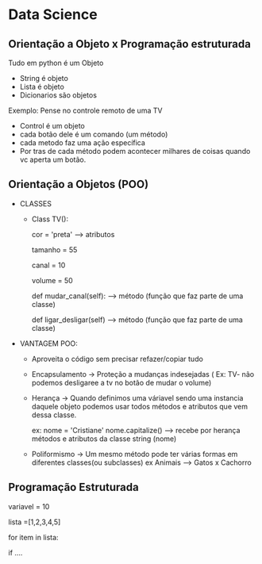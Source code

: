 # Data Science 

## Orientação a Objeto x Programação estruturada

Tudo em python é um Objeto

 - String é objeto
 - Lista é objeto
 - Dicionarios são objetos

Exemplo: Pense no controle remoto de uma TV
 - Control é um objeto
 - cada botão dele é um comando (um método)
 - cada metodo faz uma ação específica 
 - Por tras de cada método podem acontecer milhares de coisas quando vc aperta um botão.


## Orientação a Objetos (POO)

- CLASSES 
  - Class TV():

    cor = 'preta' --> atributos

    tamanho = 55

    canal = 10

    volume = 50

       def mudar_canal(self): --> método (função que faz parte de uma classe)

       def ligar_desligar(self) --> método (função que faz parte de uma classe)

- VANTAGEM POO:

  - Aproveita o código sem precisar refazer/copiar tudo
  - Encapsulamento -> Proteção a mudanças indesejadas ( Ex: TV- não podemos desligaree a tv no botão de mudar o volume)
  - Herança -> Quando definimos uma váriavel sendo uma instancia daquele objeto podemos usar todos métodos e atributos que vem dessa classe.
     
     ex: nome = 'Cristiane'
         nome.capitalize() --> recebe por herança métodos e atributos da classe string (nome)
  - Poliformismo -> Um mesmo método pode ter várias formas em diferentes classes(ou subclasses) ex Animais --> Gatos x Cachorro


## Programação Estruturada 
variavel = 10

lista =[1,2,3,4,5]

for item in lista:

  if ....
         

